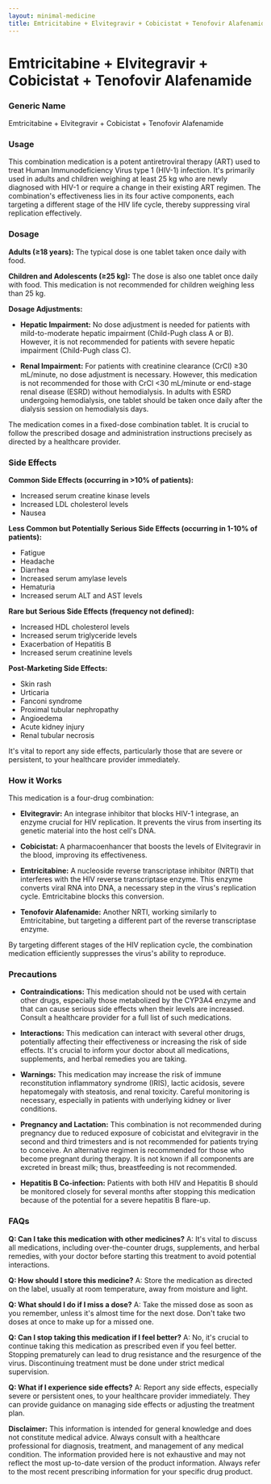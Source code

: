 ```yaml
---
layout: minimal-medicine
title: Emtricitabine + Elvitegravir + Cobicistat + Tenofovir Alafenamide
---
```


# Emtricitabine + Elvitegravir + Cobicistat + Tenofovir Alafenamide
### Generic Name
Emtricitabine + Elvitegravir + Cobicistat + Tenofovir Alafenamide

### Usage
This combination medication is a potent antiretroviral therapy (ART) used to treat Human Immunodeficiency Virus type 1 (HIV-1) infection.  It's primarily used in adults and children weighing at least 25 kg who are newly diagnosed with HIV-1 or require a change in their existing ART regimen.  The combination's effectiveness lies in its four active components, each targeting a different stage of the HIV life cycle, thereby suppressing viral replication effectively.

### Dosage

**Adults (≥18 years):**  The typical dose is one tablet taken once daily with food.

**Children and Adolescents (≥25 kg):** The dose is also one tablet once daily with food.  This medication is not recommended for children weighing less than 25 kg.


**Dosage Adjustments:**

* **Hepatic Impairment:** No dose adjustment is needed for patients with mild-to-moderate hepatic impairment (Child-Pugh class A or B).  However, it is not recommended for patients with severe hepatic impairment (Child-Pugh class C).

* **Renal Impairment:**  For patients with creatinine clearance (CrCl) ≥30 mL/minute, no dose adjustment is necessary.  However, this medication is not recommended for those with CrCl <30 mL/minute or end-stage renal disease (ESRD) without hemodialysis.  In adults with ESRD undergoing hemodialysis, one tablet should be taken once daily after the dialysis session on hemodialysis days.


The medication comes in a fixed-dose combination tablet.  It is crucial to follow the prescribed dosage and administration instructions precisely as directed by a healthcare provider.


### Side Effects

**Common Side Effects (occurring in >10% of patients):**

* Increased serum creatine kinase levels
* Increased LDL cholesterol levels
* Nausea

**Less Common but Potentially Serious Side Effects (occurring in 1-10% of patients):**

* Fatigue
* Headache
* Diarrhea
* Increased serum amylase levels
* Hematuria
* Increased serum ALT and AST levels

**Rare but Serious Side Effects (frequency not defined):**

* Increased HDL cholesterol levels
* Increased serum triglyceride levels
* Exacerbation of Hepatitis B
* Increased serum creatinine levels


**Post-Marketing Side Effects:**

* Skin rash
* Urticaria
* Fanconi syndrome
* Proximal tubular nephropathy
* Angioedema
* Acute kidney injury
* Renal tubular necrosis


It's vital to report any side effects, particularly those that are severe or persistent, to your healthcare provider immediately.


### How it Works

This medication is a four-drug combination:

* **Elvitegravir:** An integrase inhibitor that blocks HIV-1 integrase, an enzyme crucial for HIV replication.  It prevents the virus from inserting its genetic material into the host cell's DNA.

* **Cobicistat:** A pharmacoenhancer that boosts the levels of Elvitegravir in the blood, improving its effectiveness.

* **Emtricitabine:** A nucleoside reverse transcriptase inhibitor (NRTI) that interferes with the HIV reverse transcriptase enzyme. This enzyme converts viral RNA into DNA, a necessary step in the virus's replication cycle. Emtricitabine blocks this conversion.

* **Tenofovir Alafenamide:** Another NRTI, working similarly to Emtricitabine, but targeting a different part of the reverse transcriptase enzyme.

By targeting different stages of the HIV replication cycle, the combination medication efficiently suppresses the virus's ability to reproduce.

### Precautions

* **Contraindications:**  This medication should not be used with certain other drugs, especially those metabolized by the CYP3A4 enzyme and that can cause serious side effects when their levels are increased. Consult a healthcare provider for a full list of such medications.

* **Interactions:**  This medication can interact with several other drugs, potentially affecting their effectiveness or increasing the risk of side effects.  It's crucial to inform your doctor about all medications, supplements, and herbal remedies you are taking.

* **Warnings:**  This medication may increase the risk of immune reconstitution inflammatory syndrome (IRIS), lactic acidosis, severe hepatomegaly with steatosis, and renal toxicity.  Careful monitoring is necessary, especially in patients with underlying kidney or liver conditions.

* **Pregnancy and Lactation:** This combination is not recommended during pregnancy due to reduced exposure of cobicistat and elvitegravir in the second and third trimesters and is not recommended for patients trying to conceive.  An alternative regimen is recommended for those who become pregnant during therapy. It is not known if all components are excreted in breast milk; thus, breastfeeding is not recommended.


* **Hepatitis B Co-infection:**  Patients with both HIV and Hepatitis B should be monitored closely for several months after stopping this medication because of the potential for a severe hepatitis B flare-up.


### FAQs

**Q: Can I take this medication with other medicines?**
A:  It's vital to discuss all medications, including over-the-counter drugs, supplements, and herbal remedies, with your doctor before starting this treatment to avoid potential interactions.

**Q: How should I store this medicine?**
A: Store the medication as directed on the label, usually at room temperature, away from moisture and light.

**Q: What should I do if I miss a dose?**
A: Take the missed dose as soon as you remember, unless it's almost time for the next dose. Don't take two doses at once to make up for a missed one.

**Q: Can I stop taking this medication if I feel better?**
A: No, it's crucial to continue taking this medication as prescribed even if you feel better. Stopping prematurely can lead to drug resistance and the resurgence of the virus.  Discontinuing treatment must be done under strict medical supervision.

**Q: What if I experience side effects?**
A: Report any side effects, especially severe or persistent ones, to your healthcare provider immediately.  They can provide guidance on managing side effects or adjusting the treatment plan.

**Disclaimer:**  This information is intended for general knowledge and does not constitute medical advice. Always consult with a healthcare professional for diagnosis, treatment, and management of any medical condition.  The information provided here is not exhaustive and may not reflect the most up-to-date version of the product information. Always refer to the most recent prescribing information for your specific drug product.
